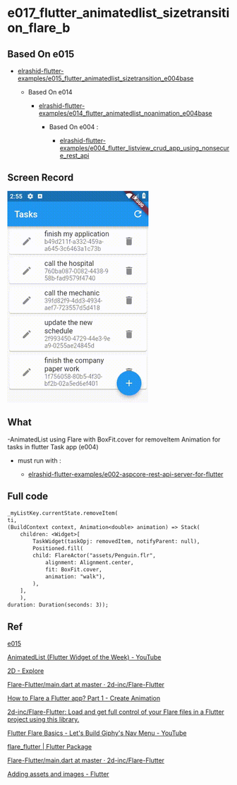 # e017_flutter_animatedlist_sizetransition_flare_b

## Based On e015

- [elrashid-flutter-examples/e015_flutter_animatedlist_sizetransition_e004base](https://github.com/elrashid-flutter-examples/e015_flutter_animatedlist_sizetransition_e004base)

  - Based On e014

    - [elrashid-flutter-examples/e014_flutter_animatedlist_noanimation_e004base](https://github.com/elrashid-flutter-examples/e014_flutter_animatedlist_noanimation_e004base)

      - Based On e004 :

        - [elrashid-flutter-examples/e004_flutter_listview_crud_app_using_nonsecure_rest_api](https://github.com/elrashid-flutter-examples/e004_flutter_listview_crud_app_using_nonsecure_rest_api)

## Screen Record

![app screen record](docs/screen_record.gif)

## What

-AnimatedList using Flare with BoxFit.cover for removeItem Animation for tasks in flutter Task app (e004)

- must run with :

  - [elrashid-flutter-examples/e002-aspcore-rest-api-server-for-flutter](https://github.com/elrashid-flutter-examples/e002-aspcore-rest-api-server-for-flutter)

## Full code

    _myListKey.currentState.removeItem(
    ti,
    (BuildContext context, Animation<double> animation) => Stack(
        children: <Widget>[
            TaskWidget(taskOpj: removedItem, notifyParent: null),
            Positioned.fill(
            child: FlareActor("assets/Penguin.flr",
                alignment: Alignment.center,
                fit: BoxFit.cover,
                animation: "walk"),
            ),
        ],
        ),
    duration: Duration(seconds: 3));

## Ref

[e015](https://github.com/elrashid-flutter-examples/e014_flutter_animatedlist_noanimation_e004base)

[AnimatedList (Flutter Widget of the Week) - YouTube](https://www.youtube.com/watch?v=ZtfItHwFlZ8)

[2D - Explore](https://www.2dimensions.com/explore/popular/trending/all)

[Flare-Flutter/main.dart at master · 2d-inc/Flare-Flutter](https://github.com/2d-inc/Flare-Flutter/blob/master/example/penguin_dance/lib/main.dart)

[How to Flare a Flutter app? Part 1 - Create Animation](https://proandroiddev.com/how-to-flare-a-flutter-app-part-1-create-animation-3829fb2ed72a)

[2d-inc/Flare-Flutter: Load and get full control of your Flare files in a Flutter project using this library.](https://github.com/2d-inc/Flare-Flutter)

[Flutter Flare Basics - Let's Build Giphy's Nav Menu - YouTube](https://www.youtube.com/watch?v=hwBUU9CP4qI)

[flare_flutter | Flutter Package](https://pub.dev/packages/flare_flutter#-readme-tab-)

[Flare-Flutter/main.dart at master · 2d-inc/Flare-Flutter](https://github.com/2d-inc/Flare-Flutter/blob/master/example/penguin_dance/lib/main.dart)

[Adding assets and images - Flutter](https://flutter.dev/docs/development/ui/assets-and-images)